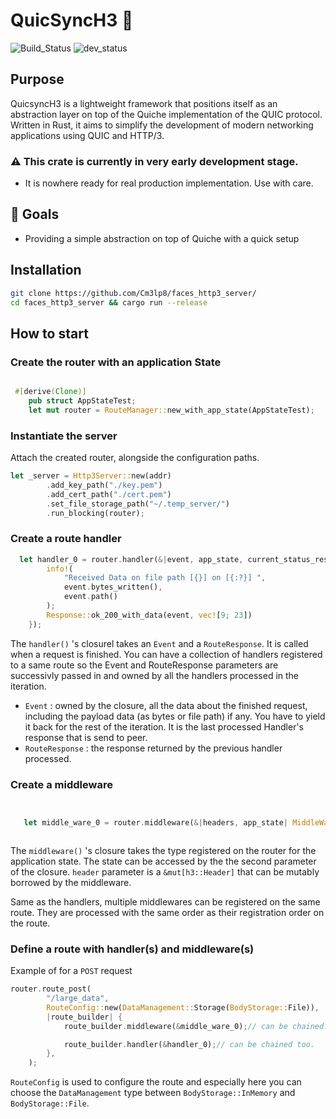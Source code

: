# QuicSyncH3 🚀
![Build_Status](https://img.shields.io/badge/build-ok-green)
![dev_status](https://img.shields.io/badge/dev--status-WIP-pink
)

## Purpose 
QuicsyncH3 is a lightweight framework that positions itself as an abstraction layer on top of the Quiche implementation of the QUIC protocol. Written in Rust, it aims to simplify the development of modern networking applications using QUIC and HTTP/3.

### ⚠️ This crate is currently in very early development stage. 
- It is nowhere ready for real production implementation. Use with care.

## 🏹 Goals
- Providing a simple abstraction on top of Quiche with a quick setup

## Installation
```bash
git clone https://github.com/Cm3lp8/faces_http3_server/
cd faces_http3_server && cargo run --release

```

## How to start

### Create the router with an application State
```rust

 #[derive(Clone)]
    pub struct AppStateTest;
    let mut router = RouteManager::new_with_app_state(AppStateTest);

```
### Instantiate the server
Attach the created router, alongside the configuration paths.
```rust
let _server = Http3Server::new(addr)
        .add_key_path("./key.pem")
        .add_cert_path("./cert.pem")
        .set_file_storage_path("~/.temp_server/")
        .run_blocking(router);


```
### Create a route handler
``` rust
  let handler_0 = router.handler(&|event, app_state, current_status_response| {
        info!(
            "Received Data on file path [{}] on [{:?}] ",
            event.bytes_written(),
            event.path()
        );
        Response::ok_200_with_data(event, vec![9; 23])
    });

```
The `handler()` 's closurel takes an `Event` and a `RouteResponse`. It is called when a request is finished. 
You can have a collection of handlers registered to a same route so the Event and RouteResponse parameters are 
successivly passed in and owned by all the handlers processed in the iteration.

- `Event` : owned by the closure, all the data about the finished request, including the payload data (as bytes or file path) if any. You have to yield it back for the rest of the iteration. It is the last processed Handler's response that is send to peer.
- `RouteResponse` : the response returned by the previous handler processed.
### Create a middleware
``` rust


   let middle_ware_0 = router.middleware(&|headers, app_state| MiddleWareFlow::Continue(headers));



```
The `middleware()` 's closure takes the type registered on the router for the application state. The state can be accessed by the the second parameter of the closure.
`header` parameter is a `&mut[h3::Header]` that can be mutably borrowed by the middleware.

Same as the handlers, multiple middlewares can be registered on the same route. They are processed with the same order as their registration order on the route.

### Define a route with handler(s) and middleware(s)
Example of for a `POST` request
```rust
router.route_post(
        "/large_data",
        RouteConfig::new(DataManagement::Storage(BodyStorage::File)),
        |route_builder| {
            route_builder.middleware(&middle_ware_0);// can be chained:w

            route_builder.handler(&handler_0);// can be chained too.
        },
    );

```
`RouteConfig` is used to configure the route and especially here you can choose the `DataManagement` type between `BodyStorage::InMemory` and `BodyStorage::File`.
